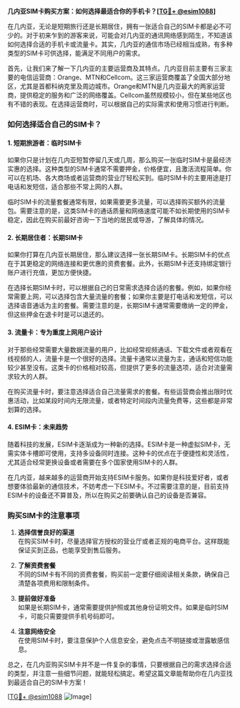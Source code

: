 **几内亚SIM卡购买方案：如何选择最适合你的手机卡？[[TG💪+ @esim1088](https://t.me/s/esim1088)]**

在几内亚，无论是短期旅行还是长期居住，拥有一张适合自己的SIM卡都是必不可少的。对于初来乍到的游客来说，可能会对几内亚的通讯网络感到陌生，不知道该如何选择合适的手机卡或流量卡。其实，几内亚的通信市场已经相当成熟，有多种类型的SIM卡可供选择，能满足不同用户的需求。

首先，让我们来了解一下几内亚的主要运营商及其特点。几内亚目前主要有三家主要的电信运营商：Orange、MTN和Cellcom。这三家运营商覆盖了全国大部分地区，尤其是首都科纳克里及周边城市。Orange和MTN是几内亚最大的两家运营商，提供稳定的服务和广泛的网络覆盖。Cellcom虽然规模较小，但在某些地区也有不错的表现。在选择运营商时，可以根据自己的实际需求和使用习惯进行判断。

### **如何选择适合自己的SIM卡？**

#### **1. 短期旅游者：临时SIM卡**
如果你只是计划在几内亚短暂停留几天或几周，那么购买一张临时SIM卡是最经济实惠的选择。这种类型的SIM卡通常不需要押金，价格便宜，且激活流程简单。你可以在机场、各大商场或者运营商的营业厅轻松买到。临时SIM卡的主要用途是打电话和发短信，适合那些不常上网的人群。

临时SIM卡的流量套餐通常有限，如果需要更多流量，可以选择购买额外的流量包。需要注意的是，这类SIM卡的通话质量和网络速度可能不如长期使用的SIM卡稳定，因此在购买前最好咨询一下当地的居民或导游，了解具体的情况。

#### **2. 长期居住者：长期SIM卡**
如果你打算在几内亚长期居住，那么建议选择一张长期SIM卡。长期SIM卡的优点在于其更稳定的网络连接和更优惠的资费套餐。此外，长期SIM卡还支持绑定银行账户进行充值，更加方便快捷。

在选择长期SIM卡时，可以根据自己的日常需求选择合适的套餐。例如，如果你经常需要上网，可以选择包含大量流量的套餐；如果你主要是打电话和发短信，可以选择语音通话为主的套餐。需要注意的是，长期SIM卡通常需要缴纳一定的押金，但这些押金在退卡时是可以退还的。

#### **3. 流量卡：专为重度上网用户设计**
对于那些经常需要大量数据流量的用户，比如经常视频通话、下载文件或者观看在线视频的人，流量卡是一个很好的选择。流量卡通常以流量为主，通话和短信功能较少甚至没有。这类卡的价格相对较高，但提供了更多的流量选项，适合对流量需求较大的人群。

在购买流量卡时，要注意选择适合自己流量需求的套餐。有些运营商会推出限时优惠活动，比如某段时间内无限流量，或者特定时间段内流量免费等，这些都是非常划算的选择。

#### **4. ESIM卡：未来趋势**
随着科技的发展，ESIM卡逐渐成为一种新的选择。ESIM卡是一种虚拟SIM卡，无需实体卡槽即可使用，支持多设备同时连接。这种卡的优点在于便捷性和灵活性，尤其适合经常更换设备或者需要在多个国家使用SIM卡的人群。

在几内亚，越来越多的运营商开始支持ESIM卡服务。如果你是科技爱好者，或者想要体验最新的通信技术，不妨考虑一下ESIM卡。不过需要注意的是，目前支持ESIM卡的设备还不算普及，所以在购买之前要确认自己的设备是否兼容。

### **购买SIM卡的注意事项**

1. **选择信誉良好的渠道**  
   在购买SIM卡时，尽量选择官方授权的营业厅或者正规的电商平台。这样既能保证买到正品，也能享受到售后服务。

2. **了解资费套餐**  
   不同的SIM卡有不同的资费套餐，购买前一定要仔细阅读相关条款，确保自己清楚各项费用和限制条件。

3. **提前做好准备**  
   如果是长期SIM卡，通常需要提供护照或其他身份证明文件。如果是临时SIM卡，可能只需要提供手机号码即可。

4. **注意网络安全**  
   在使用SIM卡时，要注意保护个人信息安全，避免点击不明链接或泄露敏感信息。

总之，在几内亚购买SIM卡并不是一件复杂的事情，只要根据自己的需求选择合适的类型，并注意一些细节问题，就能轻松搞定。希望这篇文章能帮助你在几内亚找到最适合自己的SIM卡方案！

[[TG💪+ @esim1088](https://t.me/s/esim1088) ![Image](https://i.postimg.cc/4NQfJmqS/Snipaste-2025-05-13-00-14-12.png)]